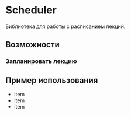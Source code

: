 # Scheduler

Библиотека для работы с расписанием лекций.


## Возможности

### Запланировать лекцию


## Пример использования

* item
* item
* item


```

```
